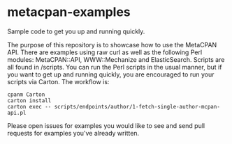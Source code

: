metacpan-examples
=================

Sample code to get you up and running quickly.

The purpose of this repository is to showcase how to use the MetaCPAN API.
There are examples using raw curl as well as the following Perl modules:
MetaCPAN::API, WWW::Mechanize and ElasticSearch.  Scripts are all found in
/scripts.  You can run the Perl scripts in the usual manner, but if you want to
get up and running quickly, you are encouraged to run your scripts via Carton.
The workflow is:

    cpanm Carton
    carton install
    carton exec -- scripts/endpoints/author/1-fetch-single-author-mcpan-api.pl

Please open issues for examples you would like to see and send pull requests
for examples you've already written.

